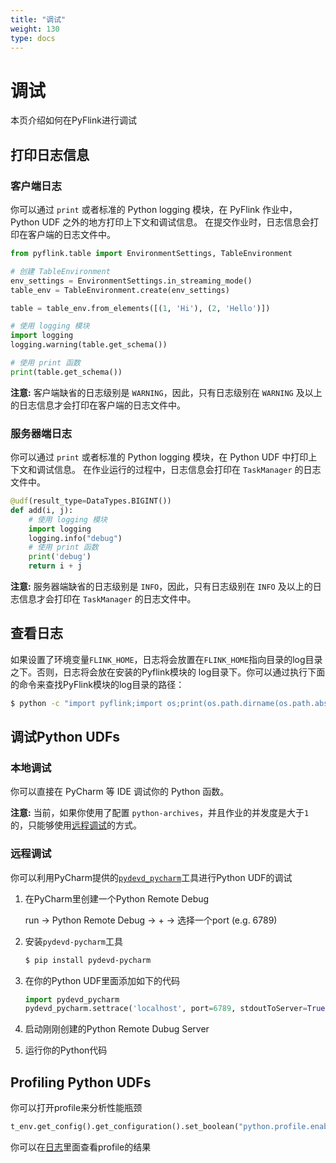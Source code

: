 ```yaml
---
title: "调试"
weight: 130
type: docs
---
```

<!--
Licensed to the Apache Software Foundation (ASF) under one
or more contributor license agreements.  See the NOTICE file
distributed with this work for additional information
regarding copyright ownership.  The ASF licenses this file
to you under the Apache License, Version 2.0 (the
"License"); you may not use this file except in compliance
with the License.  You may obtain a copy of the License at

  http://www.apache.org/licenses/LICENSE-2.0

Unless required by applicable law or agreed to in writing,
software distributed under the License is distributed on an
"AS IS" BASIS, WITHOUT WARRANTIES OR CONDITIONS OF ANY
KIND, either express or implied.  See the License for the
specific language governing permissions and limitations
under the License.
-->

# 调试

本页介绍如何在PyFlink进行调试

## 打印日志信息

### 客户端日志

你可以通过 `print` 或者标准的 Python logging 模块，在 PyFlink 作业中，Python UDF 之外的地方打印上下文和调试信息。
在提交作业时，日志信息会打印在客户端的日志文件中。

```python
from pyflink.table import EnvironmentSettings, TableEnvironment

# 创建 TableEnvironment
env_settings = EnvironmentSettings.in_streaming_mode()
table_env = TableEnvironment.create(env_settings)

table = table_env.from_elements([(1, 'Hi'), (2, 'Hello')])

# 使用 logging 模块
import logging
logging.warning(table.get_schema())

# 使用 print 函数
print(table.get_schema())
```

**注意:** 客户端缺省的日志级别是 `WARNING`，因此，只有日志级别在 `WARNING` 及以上的日志信息才会打印在客户端的日志文件中。

### 服务器端日志

你可以通过 `print` 或者标准的 Python logging 模块，在 Python UDF 中打印上下文和调试信息。
在作业运行的过程中，日志信息会打印在 `TaskManager` 的日志文件中。

```python
@udf(result_type=DataTypes.BIGINT())
def add(i, j):
    # 使用 logging 模块
    import logging
    logging.info("debug")
    # 使用 print 函数
    print('debug')
    return i + j
```

**注意:** 服务器端缺省的日志级别是 `INFO`，因此，只有日志级别在 `INFO` 及以上的日志信息才会打印在 `TaskManager` 的日志文件中。

## 查看日志

如果设置了环境变量`FLINK_HOME`，日志将会放置在`FLINK_HOME`指向目录的log目录之下。否则，日志将会放在安装的Pyflink模块的
log目录下。你可以通过执行下面的命令来查找PyFlink模块的log目录的路径：

```bash
$ python -c "import pyflink;import os;print(os.path.dirname(os.path.abspath(pyflink.__file__))+'/log')"
```

## 调试Python UDFs

### 本地调试

你可以直接在 PyCharm 等 IDE 调试你的 Python 函数。

**注意:** 当前，如果你使用了配置 `python-archives`，并且作业的并发度是大于`1`的，只能够使用[远程调试](#远程调试)的方式。

### 远程调试

你可以利用PyCharm提供的[`pydevd_pycharm`](https://pypi.org/project/pydevd-pycharm/)工具进行Python UDF的调试

1. 在PyCharm里创建一个Python Remote Debug

    run -> Python Remote Debug -> + -> 选择一个port (e.g. 6789)

2. 安装`pydevd-pycharm`工具

    ```bash
    $ pip install pydevd-pycharm
    ```

3. 在你的Python UDF里面添加如下的代码

    ```python
    import pydevd_pycharm
    pydevd_pycharm.settrace('localhost', port=6789, stdoutToServer=True, stderrToServer=True)
    ```

4. 启动刚刚创建的Python Remote Dubug Server

5. 运行你的Python代码


## Profiling Python UDFs

你可以打开profile来分析性能瓶颈

```python
t_env.get_config().get_configuration().set_boolean("python.profile.enabled", True)
``` 

你可以在[日志](#查看日志)里面查看profile的结果
